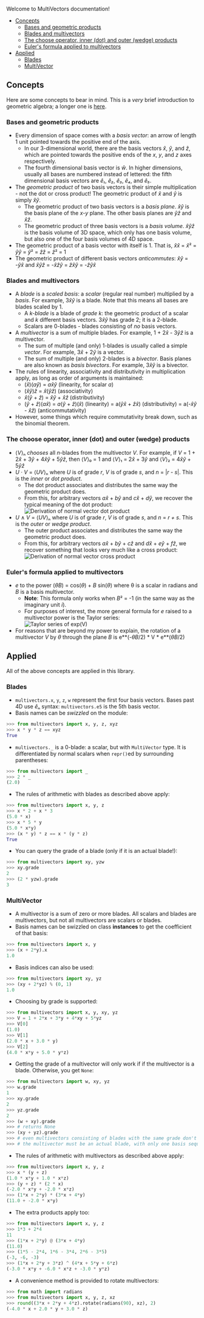 Welcome to MultiVectors documentation!

- [Concepts](#concepts)
  - [Bases and geometric products](#bases-and-geometric-products)
  - [Blades and multivectors](#blades-and-multivectors)
  - [The choose operator, inner (dot) and outer (wedge) products](#the-choose-operator-inner-dot-and-outer-wedge-products)
  - [Euler's formula applied to multivectors](#eulers-formula-applied-to-multivectors)
- [Applied](#applied)
  - [Blades](#blades)
  - [MultiVector](#multivector)

## Concepts
Here are some concepts to bear in mind. This is a *very* brief introduction to geometric algebra; a longer one is [here](https://www.youtube.com/watch?v=60z_hpEAtD8).

### Bases and geometric products
* Every dimension of space comes with a *basis vector*: an arrow of length 1 unit pointed towards the positive end of the axis.
  * In our 3-dimensional world, there are the basis vectors *x̂*, *ŷ*, and *ẑ*, which are pointed towards the positive ends of the *x*, *y*, and *z* axes respectively.
  * The fourth dimensional basis vector is *ŵ*. In higher dimensions, usually all bases are numbered instead of lettered: the fifth dimensional basis vectors are *ê₁*, *ê₂*, *ê₃*, *ê₄*, and *ê₅*.
* The *geometric product* of two basis vectors is their simple multiplication - not the dot or cross product! The geometric product of *x̂* and *ŷ* is simply *x̂ŷ*.
  * The geometric product of two basis vectors is a *basis plane*. *x̂ŷ* is the basis plane of the *x-y* plane. The other basis planes are *ŷẑ* and *x̂ẑ*.
  * The geometric product of three basis vectors is a *basis volume*. *x̂ŷẑ* is the basis volume of 3D space, which only has one basis volume, but also one of the four basis volumes of 4D space.
* The geometric product of a basis vector with itself is 1. That is, *x̂x̂* = *x̂*² = *ŷŷ* = *ŷ*² = *ẑẑ* = *ẑ*² = 1
* The geometric product of different basis vectors *anticommutes*: *x̂ŷ* = -*ŷx̂* and *x̂ŷẑ* = -*x̂ẑŷ* = *ẑx̂ŷ* = -*ẑŷx̂*

### Blades and multivectors
* A *blade* is a *scaled basis*: a *scalar* (regular real number) multiplied by a *basis*. For example, 3*x̂ŷ* is a blade. Note that this means all bases are blades scaled by 1.
  * A *k-blade* is a blade of *grade k*: the geometric product of a scalar and *k* different basis vectors. 3*x̂ŷ* has grade 2; it is a 2-blade.
  * Scalars are 0-blades - blades consisting of *no* basis vectors.
* A *multivector* is a sum of multiple blades. For example, 1 + 2*x̂* - 3*ŷẑ* is a multivector.
  * The sum of multiple (and only) 1-blades is usually called a simple *vector*. For example, 3*x̂* + 2*ŷ* is a vector.
  * The sum of multiple (and only) 2-blades is a *bivector*. Basis planes are also known as *basis bivectors*. For example, 3*x̂ŷ* is a bivector.
* The rules of linearity, associativity and distributivity in multiplication apply, as long as order of arguments is maintained:
  * (*x̂*)(*aŷ*) = *ax̂ŷ* (linearity, for scalar *a*)
  * (*x̂ŷ*)*ẑ* = *x̂*(*ŷẑ*) (associativity)
  * *x̂*(*ŷ* + *ẑ*) = *x̂ŷ* + *x̂ẑ* (distributivity)
  * (*ŷ* + *ẑ*)(*ax̂*) = *a*(*ŷ* + *ẑ*)(*x̂*) (linearity) = a(*ŷx̂* + *ẑx̂*) (distributivity) = a(-*x̂ŷ* - *x̂ẑ*) (anticommutativity)
* However, some things which require commutativity break down, such as the binomial theorem.

### The choose operator, inner (dot) and outer (wedge) products
* ⟨*V*⟩ₙ *chooses* all *n*-blades from the multivector *V*. For example, if *V* = 1 + 2*x̂* + 3*ŷ* + 4*x̂ŷ* + 5*ŷẑ*, then ⟨*V*⟩₀ = 1 and ⟨*V*⟩₁ = 2*x̂* + 3*ŷ* and ⟨*V*⟩₂ = 4*x̂ŷ* + 5*ŷẑ*
* *U* · *V* = ⟨*UV*⟩ₙ where *U* is of grade *r*, *V* is of grade *s*, and *n* = |*r - s*|. This is the *inner* or *dot product*.
  * The dot product associates and distributes the same way the geometric product does.
  * From this, for arbitrary vectors *ax̂* + *bŷ* and *cx̂* + *dŷ*, we recover the typical meaning of the dot product:<br/>![Derivation of normal vector dot product](https://cdn.discordapp.com/attachments/417244106876780544/859663520747356170/dot_product.png)
* *U* ∧ *V* = ⟨*UV*⟩ₙ where *U* is of grade *r*, *V* is of grade *s*, and *n* = *r + s*. This is the *outer* or *wedge product*.
  * The outer product associates and distributes the same way the geometric product does.
  * From this, for arbitrary vectors *ax̂* + *bŷ* + *cẑ* and *dx̂* + *eŷ* + *fẑ*, we recover something that looks very much like a cross product:<br/>![Derivation of normal vector cross product](https://cdn.discordapp.com/attachments/417244106876780544/859663658762108968/wedge_product.png)

### Euler's formula applied to multivectors
* *e* to the power (*θB*) = cos(*θ*) + *B* sin(*θ*) where θ is a scalar in radians and *B* is a basis multivector.
  * **Note**: This formula only works when *B*² = -1 (in the same way as the imaginary unit *i*).
  * For purposes of interest, the more general formula for *e* raised to a multivector power is the Taylor series:<br/>![Taylor series of exp(V)](https://cdn.discordapp.com/attachments/417244106876780544/905703412488896522/unknown.png)
* For reasons that are beyond my power to explain, the rotation of a multivector *V* by *θ* through the plane *B* is e\*\*(-*θB*/2) * V * e\*\*(*θB*/2)

## Applied
All of the above concepts are applied in this library.

### Blades
* `multivectors.x`, `y`, `z`, `w` represent the first four basis vectors. Bases past 4D use *ê*ₙ syntax: `multivectors.e5` is the 5th basis vector.
* Basis names can be *swizzled* on the module:
```python
>>> from multivectors import x, y, z, xyz
>>> x * y * z == xyz
True

```
* `multivectors._` is a 0-blade: a scalar, but with `MultiVector` type. It is differentiated by normal scalars when `repr()`ed by surrounding parentheses:
```python
>>> from multivectors import _
>>> 2 * _
(2.0)

```
* The rules of arithmetic with blades as described above apply:
```python
>>> from multivectors import x, y, z
>>> x * 2 + x * 3
(5.0 * x)
>>> x * 5 * y
(5.0 * x*y)
>>> (x * y) * z == x * (y * z)
True

```
* You can query the grade of a blade (only if it is an actual blade!):
```python
>>> from multivectors import xy, yzw
>>> xy.grade
2
>>> (2 * yzw).grade
3

```

### MultiVector
* A multivector is a sum of zero or more blades. All scalars and blades are multivectors, but not all multivectors are scalars or blades.
* Basis names can be swizzled on class **instances** to get the coefficient of that basis:
```python
>>> from multivectors import x, y
>>> (x + 2*y).x
1.0

```
* Basis indices can also be used:
```python
>>> from multivectors import xy, yz
>>> (xy + 2*yz) % (0, 1)
1.0

```
* Choosing by grade is supported:
```python
>>> from multivectors import x, y, xy, yz
>>> V = 1 + 2*x + 3*y + 4*xy + 5*yz
>>> V[0]
(1.0)
>>> V[1]
(2.0 * x + 3.0 * y)
>>> V[2]
(4.0 * x*y + 5.0 * y*z)

```
* Getting the grade of a multivector will only work if if the multivector is a blade. Otherwise, you get `None`:
```python
>>> from multivectors import w, xy, yz
>>> w.grade
1
>>> xy.grade
2
>>> yz.grade
2
>>> (w + xy).grade
>>> # returns None
>>> (xy + yz).grade
>>> # even multivectors consisting of blades with the same grade don't work
>>> # the multivector must be an actual blade, with only one basis sequence

```
* The rules of arithmetic with multivectors as described above apply:
```python
>>> from multivectors import x, y, z
>>> x * (y + z)
(1.0 * x*y + 1.0 * x*z)
>>> (y + z) * (2 * x)
(-2.0 * x*y + -2.0 * x*z)
>>> (1*x + 2*y) * (3*x + 4*y)
(11.0 + -2.0 * x*y)

```
* The extra products apply too:
```python
>>> from multivectors import x, y, z
>>> 1*3 + 2*4
11
>>> (1*x + 2*y) @ (3*x + 4*y)
(11.0)
>>> (1*5 - 2*4, 1*6 - 3*4, 2*6 - 3*5)
(-3, -6, -3)
>>> (1*x + 2*y + 3*z) ^ (4*x + 5*y + 6*z)
(-3.0 * x*y + -6.0 * x*z + -3.0 * y*z)

```
* A convenience method is provided to rotate multivectors:
```python
>>> from math import radians
>>> from multivectors import x, y, z, xz
>>> round((3*x + 2*y + 4*z).rotate(radians(90), xz), 2)
(-4.0 * x + 2.0 * y + 3.0 * z)

```
